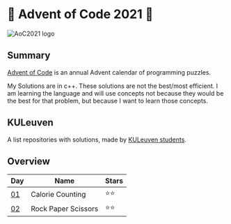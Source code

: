 # 🎄 Advent of Code 2021 🎄

![AoC2021 logo](https://raw.githubusercontent.com/orfeasa/advent-of-code-2022/master/header.png)

## Summary

[Advent of Code](http://adventofcode.com/) is an annual Advent calendar of programming puzzles.

My Solutions are in c++. These solutions are not the best/most efficient. I am learning the language and will use concepts not because they would be the best 
for that problem, but because I want to learn those concepts.

## KULeuven
A list repositories with solutions, made by [KULeuven students](https://github.com/informatica-kul/aoc-2022).




## Overview

| Day                                        | Name                 | Stars  |
| -----------------------------------------  | -----------          | -----  |
| [01](https://adventofcode.com/2021/day/1)  | Calorie Counting     | ⭐⭐    |
| [02](https://adventofcode.com/2021/day/2)  | Rock Paper Scissors  | ⭐⭐    |
<!--
| [03](https://adventofcode.com/2021/day/3)  | Binary Diagnostic    | ⭐⭐    |
| [04](https://adventofcode.com/2021/day/4)  | Giant Squid          | ⭐⭐    |
| [05](https://adventofcode.com/2021/day/5)  | Hydrothermal Venture | ⭐⭐    |
| [06](https://adventofcode.com/2021/day/6)  | Lanternfish          | ⭐⭐    |
| [07](https://adventofcode.com/2021/day/7)  | The Treachery of Whales | ⭐⭐    |
| [08](https://adventofcode.com/2021/day/8)  | Seven Segment Search | ⭐⭐    |
| [09](https://adventofcode.com/2021/day/9)  | Smoke Basin          | ⭐⭐    |
| [10](https://adventofcode.com/2021/day/10) | Syntax Scoring        | ⭐⭐    |

| [11](https://adventofcode.com/2021/day/11) |                      | ⭐⭐    |
| [12](https://adventofcode.com/2021/day/12) |                      | ⭐⭐    |
| [13](https://adventofcode.com/2021/day/13) |                      | ⭐⭐    |
| [14](https://adventofcode.com/2021/day/14) |                      | ⭐⭐    |
| [15](https://adventofcode.com/2021/day/15) |                      | ⭐⭐    |
| [16](https://adventofcode.com/2021/day/16) |                      | ⭐⭐    |
| [17](https://adventofcode.com/2021/day/17) |                      | ⭐⭐    |
| [18](https://adventofcode.com/2021/day/18) |                      | ⭐⭐    |
| [19](https://adventofcode.com/2021/day/19) |                      | ⭐⭐    |
| [20](https://adventofcode.com/2021/day/20) |                      | ⭐⭐    |
| [21](https://adventofcode.com/2021/day/21) |                      | ⭐⭐    |
| [22](https://adventofcode.com/2021/day/22) |                      | ⭐⭐    |
| [23](https://adventofcode.com/2021/day/23) |                      | ⭐⭐    |
| [24](https://adventofcode.com/2021/day/24) |                      | ⭐⭐    |
| [25](https://adventofcode.com/2021/day/25) |                      | ⭐⭐    | -->
